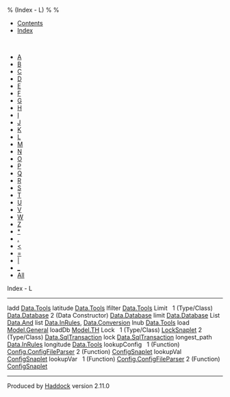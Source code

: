 % (Index - L)
% 
% 

-   [Contents](index.html)
-   [Index](doc-index.html)

 

-   [A](doc-index-A.html)
-   [B](doc-index-B.html)
-   [C](doc-index-C.html)
-   [D](doc-index-D.html)
-   [E](doc-index-E.html)
-   [F](doc-index-F.html)
-   [G](doc-index-G.html)
-   [H](doc-index-H.html)
-   [I](doc-index-I.html)
-   [J](doc-index-J.html)
-   [K](doc-index-K.html)
-   [L](doc-index-L.html)
-   [M](doc-index-M.html)
-   [N](doc-index-N.html)
-   [O](doc-index-O.html)
-   [P](doc-index-P.html)
-   [Q](doc-index-Q.html)
-   [R](doc-index-R.html)
-   [S](doc-index-S.html)
-   [T](doc-index-T.html)
-   [U](doc-index-U.html)
-   [V](doc-index-V.html)
-   [W](doc-index-W.html)
-   [Z](doc-index-Z.html)
-   [\*](doc-index-42.html)
-   [.](doc-index-46.html)
-   [\<](doc-index-60.html)
-   [=](doc-index-61.html)
-   [|](doc-index-124.html)
-   [\_](doc-index-95.html)
-   [All](doc-index-All.html)

Index - L

  ---------------------- ------------------------------------------------------------------------------------------
  ladd                   [Data.Tools](Data-Tools.html#v:ladd)
  latitude               [Data.Tools](Data-Tools.html#v:latitude)
  lfilter                [Data.Tools](Data-Tools.html#v:lfilter)
  Limit                   
  1 (Type/Class)         [Data.Database](Data-Database.html#t:Limit)
  2 (Data Constructor)   [Data.Database](Data-Database.html#v:Limit)
  limit                  [Data.Database](Data-Database.html#v:limit)
  List                   [Data.And](Data-And.html#v:List)
  list                   [Data.InRules](Data-InRules.html#v:list), [Data.Conversion](Data-Conversion.html#v:list)
  lnub                   [Data.Tools](Data-Tools.html#v:lnub)
  load                   [Model.General](Model-General.html#v:load)
  loadDb                 [Model.TH](Model-TH.html#v:loadDb)
  Lock                    
  1 (Type/Class)         [LockSnaplet](LockSnaplet.html#t:Lock)
  2 (Type/Class)         [Data.SqlTransaction](Data-SqlTransaction.html#t:Lock)
  lock                   [Data.SqlTransaction](Data-SqlTransaction.html#v:lock)
  longest\_path          [Data.InRules](Data-InRules.html#v:longest_path)
  longitude              [Data.Tools](Data-Tools.html#v:longitude)
  lookupConfig            
  1 (Function)           [Config.ConfigFileParser](Config-ConfigFileParser.html#v:lookupConfig)
  2 (Function)           [ConfigSnaplet](ConfigSnaplet.html#v:lookupConfig)
  lookupVal              [ConfigSnaplet](ConfigSnaplet.html#v:lookupVal)
  lookupVar               
  1 (Function)           [Config.ConfigFileParser](Config-ConfigFileParser.html#v:lookupVar)
  2 (Function)           [ConfigSnaplet](ConfigSnaplet.html#v:lookupVar)
  ---------------------- ------------------------------------------------------------------------------------------

Produced by [Haddock](http://www.haskell.org/haddock/) version 2.11.0

